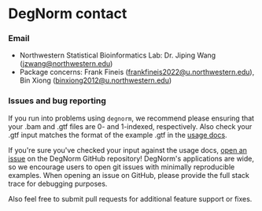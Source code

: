 # DegNorm contact

### Email
- Northwestern Statistical Bioinformatics Lab: Dr. Jiping Wang (jzwang@northwestern.edu)
- Package concerns: Frank Fineis (frankfineis2022@u.northwestern.edu), Bin Xiong (binxiong2012@u.northwestern.edu)

### Issues and bug reporting

If you run into problems using `degnorm`, we recommend please ensuring that your .bam and .gtf files
are 0- and 1-indexed, respectively. Also check your .gtf input matches the format of the example .gtf in the [usage docs](../howtos/run_the_pipeline.md).

If you're sure you've checked your input against the usage docs, [open an issue](https://github.com/NUStatBioinfo/DegNorm/issues) on the DegNorm GitHub repository! DegNorm's applications are
 wide, so we encourage users to open git issues with minimally reproducible examples. When opening an issue on GitHub, please provide the full stack trace for debugging purposes.

Also feel free to submit pull requests for additional feature support or fixes.
